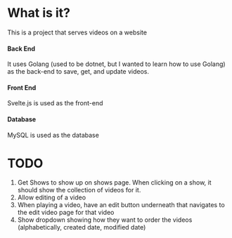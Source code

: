 # What is it?
This is a project that serves videos on a website
#### Back End
It uses Golang (used to be dotnet, but I wanted to learn how to use Golang) as the back-end to save, get, and update videos.
#### Front End
Svelte.js is used as the front-end
#### Database
MySQL is used as the database

# TODO
1. Get Shows to show up on shows page. When clicking on a show, it should show the collection of videos for it.
2. Allow editing of a video
3. When playing a video, have an edit button underneath that navigates to the edit video page for that video
4. Show dropdown showing how they want to order the videos (alphabetically, created date, modified date)